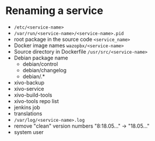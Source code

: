 # Renaming a service

* `/etc/<service-name>`
* `/var/run/<service-name>/<service-name>.pid`
* root package in the source code `<service_name>`
* Docker image names `wazopbx/<service-name>`
* Source directory in Dockerfile `/usr/src/<service-name>`
* Debian package name
  * debian/control
  * debian/changelog
  * debian/<service-name>.*
* xivo-backup
* xivo-service
* xivo-build-tools
* xivo-tools repo list
* jenkins job
* translations
* `/var/log/<service-name>.log`
* remove "clean" version numbers "8:18.05..." -> "18.05..."
* system user
